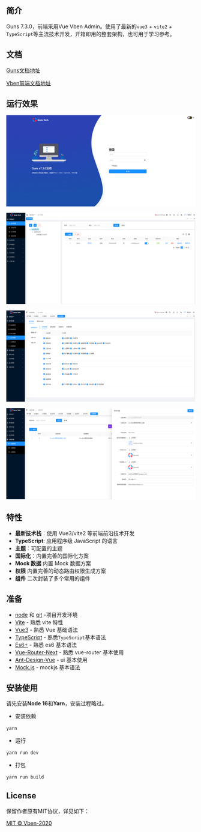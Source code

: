 ## 简介

Guns 7.3.0，前端采用Vue Vben Admin。使用了最新的`vue3` + `vite2` + `TypeScript`等主流技术开发，开箱即用的整套架构，也可用于学习参考。

## 文档

[Guns文档地址](https://javaguns.com/doc)

[Vben前端文档地址](https://github.com/vbenjs/vue-vben-admin)

## 运行效果

![](.README_images/4e63346d.png)

![](.README_images/223a7ade.png)

![](.README_images/9f05f0d3.png)

![](.README_images/49e229cb.png)

## 特性

- **最新技术栈**：使用 Vue3/vite2 等前端前沿技术开发
- **TypeScript**: 应用程序级 JavaScript 的语言
- **主题**：可配置的主题
- **国际化**：内置完善的国际化方案
- **Mock 数据** 内置 Mock 数据方案
- **权限** 内置完善的动态路由权限生成方案
- **组件** 二次封装了多个常用的组件

## 准备

- [node](http://nodejs.org/) 和 [git](https://git-scm.com/) -项目开发环境
- [Vite](https://vitejs.dev/) - 熟悉 vite 特性
- [Vue3](https://v3.vuejs.org/) - 熟悉 Vue 基础语法
- [TypeScript](https://www.typescriptlang.org/) - 熟悉`TypeScript`基本语法
- [Es6+](http://es6.ruanyifeng.com/) - 熟悉 es6 基本语法
- [Vue-Router-Next](https://next.router.vuejs.org/) - 熟悉 vue-router 基本使用
- [Ant-Design-Vue](https://2x.antdv.com/docs/vue/introduce-cn/) - ui 基本使用
- [Mock.js](https://github.com/nuysoft/Mock) - mockjs 基本语法

## 安装使用

请先安装**Node 16**和**Yarn**，安装过程略过。

- 安装依赖

```bash
yarn
```

- 运行

```bash
yarn run dev
```

- 打包

```bash
yarn run build
```

## License

保留作者原有MIT协议，详见如下：

[MIT © Vben-2020](./LICENSE)
